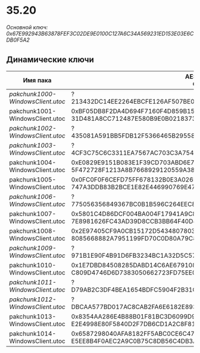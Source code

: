 # 35.20

###### Основной ключ: 0x67E992943B63878FEF3C02DE9E0100C127A6C34A569231ED153E03E6CDB0F5A2

## Динамические ключи

| Имя пака                          | AES Ключ</br>GUID                                                                                       | HiRes Текстуры |
|-----------------------------------|---------------------------------------------------------------------------------------------------------|----------------|
| *pakchunk1000-WindowsClient.utoc* | ?</br>213432DC14EE2264EBCFE126AF507BE0 																  | ✔️             |
| pakchunk1001-WindowsClient.utoc   | 0xBF05DB8F2DA4D694F7160F4D859B150C49B7CCB8E9360127541E9F6804FB3F0C</br>31D481A8CC712487E580B9E0B0218373 | ✔️             |
| *pakchunk1002-WindowsClient.utoc* | ?</br>435081A591BB5FDB12F5366465B29558 																  | ✔️             |
| *pakchunk1003-WindowsClient.utoc* | ?</br>4CF3C75C6C3311EA7567AC703C3A754E																  | ❌             |
| pakchunk1004-WindowsClient.utoc   | 0xE0829E9151B083E1F39CD703ABD6E76A539EF371999975339A71C80705929DD1</br>5F472728F1213A8B7668929120559A38 | ❌             |
| pakchunk1005-WindowsClient.utoc   | 0x0FC0F0F6CEFD75FF678132B0E3A026E35955C8052A0BE7F61AE71F2F20AC4847</br>747A3DDB83B2BCE1E82E446990769E47 | ❌             |
| *pakchunk1006-WindowsClient.utoc* | ?</br>775056356849367BC0B1B596C264EEC8 																  | ✔️             |
| pakchunk1007-WindowsClient.utoc   | 0x5801C4D86DCF004BA004F17941A9C8D88129A49E848071FDD18997186AC70328</br>7E8981626FC43AD39D8CCB3BB64F40D4 | ✔️             |
| pakchunk1008-WindowsClient.utoc   | 0x2E97405CF9A0CB15172D543480780317BEC33CDB7F28ED5FE86253CCBD3DFE69</br>8085668882A7951199FD70C0D80A79C8 | ✔️             |
| *pakchunk1009-WindowsClient.utoc* | ?</br>971B1E90F4B91D6FB3234BC1A32D5C57 																  | ❌             |
| pakchunk1010-WindowsClient.utoc   | 0x1E7DBD84508285DABD14C6AE67910846024B5AA5D8D6F1C9E488AB3E7D27F055</br>C809D4746D6D7383050662723FD75EE0 | ✔️             |
| *pakchunk1011-WindowsClient.utoc* | ?</br>D79AB2C3DF4BEA1654BDFC5904F2B31C																  | ❌             |
| *pakchunk1012-WindowsClient.utoc* | ?</br>DBCAA577BD017AC8CAB2FA6E6182E893 																  | ✔️             |
| pakchunk1013-WindowsClient.utoc   | 0x8354AA286E4B88B01F81BC3D6099D94DF4031EC7444728A8679CA158247215F3</br>E2E4998E80F5840D2F7DB6CD1A2C8F81 | ✔️             |
| pakchunk1014-WindowsClient.utoc   | 0x6587298040AFA8182FF5ABC0CE6C47126CB298F398793710E290B50147E984B3</br>E5EE8B4F0AEC2A9C0B75C8DB56C4DB3A | ❌             |
